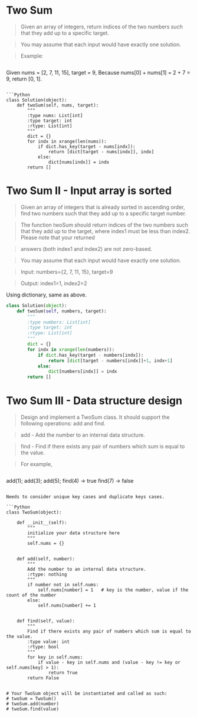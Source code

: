 # Two Sum

> Given an array of integers, return indices of the two numbers such that they add up to a specific target.

> You may assume that each input would have exactly one solution.

> Example:

> ```
Given nums = [2, 7, 11, 15], target = 9,
Because nums[0] + nums[1] = 2 + 7 = 9,
return [0, 1].
```

```Python
class Solution(object):
    def twoSum(self, nums, target):
        """
        :type nums: List[int]
        :type target: int
        :rtype: List[int]
        """
        dict = {}
        for indx in xrange(len(nums)):
            if dict.has_key(target - nums[indx]):
                return [dict[target - nums[indx]], indx]
            else:
                dict[nums[indx]] = indx
        return []
```

# Two Sum II - Input array is sorted

> Given an array of integers that is already sorted in ascending order, find two numbers such that they add up to a specific target number.

> The function twoSum should return indices of the two numbers such that they add up to the target, where index1 must be less than index2. Please note that your returned 

> answers (both index1 and index2) are not zero-based.

> You may assume that each input would have exactly one solution.

> Input: numbers={2, 7, 11, 15}, target=9

> Output: index1=1, index2=2

Using dictionary, same as above.

```Python
class Solution(object):
    def twoSum(self, numbers, target):
        """
        :type numbers: List[int]
        :type target: int
        :rtype: List[int]
        """
        dict = {}
        for indx in xrange(len(numbers)):
            if dict.has_key(target - numbers[indx]):
                return [dict[target - numbers[indx]]+1, indx+1]
            else:
                dict[numbers[indx]] = indx
        return []
```

# Two Sum III - Data structure design

> Design and implement a TwoSum class. It should support the following operations: add and find.

> add - Add the number to an internal data structure.

> find - Find if there exists any pair of numbers which sum is equal to the value.

> For example,

> ```
add(1); add(3); add(5);
find(4) -> true
find(7) -> false
```

Needs to consider unique key cases and duplicate keys cases.

```Python
class TwoSum(object):

    def __init__(self):
        """
        initialize your data structure here
        """
        self.nums = {}
        

    def add(self, number):
        """
        Add the number to an internal data structure.
        :rtype: nothing
        """
        if number not in self.nums:
            self.nums[number] = 1   # key is the number, value if the count of the number
        else:
            self.nums[number] += 1
        

    def find(self, value):
        """
        Find if there exists any pair of numbers which sum is equal to the value.
        :type value: int
        :rtype: bool
        """
        for key in self.nums:
            if value - key in self.nums and (value - key != key or self.nums[key] > 1):
                return True
        return False
        

# Your TwoSum object will be instantiated and called as such:
# twoSum = TwoSum()
# twoSum.add(number)
# twoSum.find(value)
```

#
